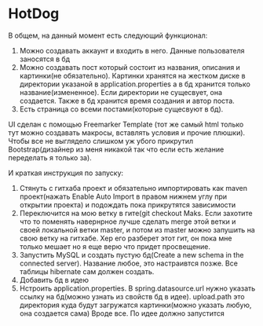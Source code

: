 # HotDog
В общем, на данный момент есть следующий функционал:
1. Можно создавать аккаунт и входить в него. Данные пользователя заносятся в бд 
2. Можно создавать пост который состоит из названия, описания и картинки(не обязательно). Картинки хранятся на жестком диске в директории указаной в application.properties а в бд хранится только название(измененное). Если директории не сущесвует, она создается. Также в бд хранится время создания и автор поста.
3. Есть страница со всеми постами(которые сущесвуют в бд).

UI сделан с помощью Freemarker Template (тот же самый html только тут можно создавать макросы, вставлять условия и прочие плюшки). Чтобы все не выглядело слишком уж убого прикрутил Bootstrap(дизайнер из меня никакой так что если есть желание переделать я только за).

И краткая инструкция по запуску:
1. Стянуть с гитхаба проект и обязательно импортировать как maven проект(нажать Enable Auto Import в правом нижнем углу при открытии проекта) и подождать пока прикрутятся зависимости
2. Переключится на мою ветку в гите(git checkout Maks. Если захотите что то поменять навернрное лучше сделать merge этой ветки и своей локальной ветки master, и потом из master можно запушить на свою ветку на гитхабе. Хер его разберет этот гит, он пока мне только мешает но я еще верю что придет просвещение.
3. Запустить MySQL и создать пустую бд(Create a new schema in the connected server). Название любое, это настраивтся позже. Все таблицы hibernate сам должен создать.
4. Добавить бд в идею
5. Нстроить application.properties. В spring.datasource.url нужно указать ссылку на бд(можно узнать из свойств бд в идее). upload.path это директория куда будут загружатся картинки(можно указать любую, она создается сама)
Вроде все. По идее должно запустится